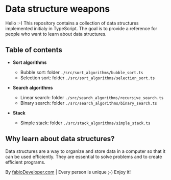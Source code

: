 # Data structure weapons

Hello :-) This repository contains a collection of data structures implemented initialy in TypeScript. The goal is to provide a reference for people who want to learn about data structures.

## Table of contents

- **Sort algorithms**
  - Bubble sort: folder `./src/sort_algorithms/bubble_sort.ts`
  - Selection sort: folder `./src/sort_algorithms/selection_sort.ts`

- **Search algorithms**
  - Linear search: folder `./src/search_algorithms/recursive_search.ts`
  - Binary search: folder `./src/search_algorithms/binary_search.ts`

- **Stack**
  - Simple stack: folder `./src/stack_algorithms/simple_stack.ts`

## Why learn about data structures?

Data structures are a way to organize and store data in a computer so that it can be used efficiently. They are essential to solve problems and to create efficient programs.

By [fabioDeveloper.com](https://fabioDeveloper.com) | Every person is unique ;-) Enjoy it!


